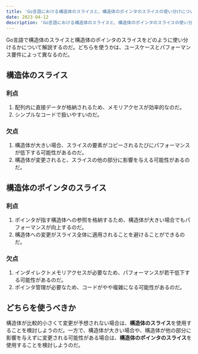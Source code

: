 ```yaml
---
title: 'Go言語における構造体のスライスと、構造体のポインタのスライスの使い分けについてハム太郎(ChatGPT)にまとめてもらったもの'
date: 2023-04-12
description: 'Go言語における構造体のスライスと、構造体のポインタのスライスの使い分けについてハム太郎(ChatGPT)にまとめてもらったもの'
---
```


Go言語で構造体のスライスと構造体のポインタのスライスをどのように使い分けるかについて解説するのだ。どちらを使うかは、ユースケースとパフォーマンス要件によって異なるのだ。

## 構造体のスライス

### 利点

1. 配列内に直接データが格納されるため、メモリアクセスが効率的なのだ。
2. シンプルなコードで扱いやすいのだ。

### 欠点

1. 構造体が大きい場合、スライスの要素がコピーされるたびにパフォーマンスが低下する可能性があるのだ。
2. 構造体が変更されると、スライスの他の部分に影響を与える可能性があるのだ。

## 構造体のポインタのスライス

### 利点

1. ポインタが指す構造体への参照を格納するため、構造体が大きい場合でもパフォーマンスが向上するのだ。
2. 構造体への変更がスライス全体に適用されることを避けることができるのだ。

### 欠点

1. インダイレクトメモリアクセスが必要なため、パフォーマンスが若干低下する可能性があるのだ。
2. ポインタ管理が必要なため、コードがやや複雑になる可能性があるのだ。

## どちらを使うべきか

構造体が比較的小さくて変更が予想されない場合は、**構造体のスライス**を使用することを検討しようのだ。一方で、構造体が大きい場合や、構造体が他の部分に影響を与えずに変更される可能性がある場合は、**構造体のポインタのスライス**を使用することを検討しようのだ。
